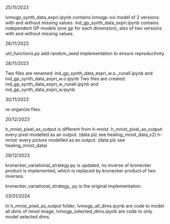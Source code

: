 
25/11/2023

lvmogp_synth_data_expri.ipynb contains lvmogp-svi model of 2 versions: with and without missing values. 
ind_gp_synth_data_expri.ipynb contains independent GP models (one gp for each dimension), also of two versions with and without missing values.

26/11/2023

util_functions.py add random_seed implementation to ensure reproductivity.

28/11/2023

Two files are renamed: ind_gp_synth_data_expri_w.o._runall.ipynb and ind_gp_synth_data_expri_w.o.ipynb
Two files are created: ind_gp_synth_data_expri_w_runall.ipynb and ind_gp_synth_data_expri_w.ipynb

30/11/2023

re-organize files.

20/12/2023

h_mnist_pixel_as_output is different from h-mnist.
h_mnist_pixel_as_output: every pixel modelled as an output. (data plz see healing_mnist_data_v2)
h-mnist: every picture modelled as an output. (data plz see healing_mnist_data)

29/12/2023

kronecker_variational_strategy.py is updated, no inverse of kronecker product is implemented, which is replaced by kronecker product of two inverses.

kronecker_variational_strategy_.py is the original implementation.

03/01/2024

In h_mnist_pixel_as_output folder,
lvmogp_all_dims.ipynb are code to model all dims of mnist image,
lvmogp_selected_dims.ipynb are code to only model selected dims. 
